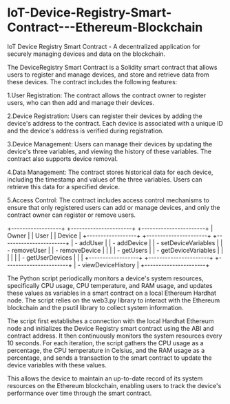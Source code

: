 # IoT-Device-Registry-Smart-Contract---Ethereum-Blockchain
IoT Device Registry Smart Contract - A decentralized application for securely managing devices and data on the blockchain.

The DeviceRegistry Smart Contract is a Solidity smart contract that allows users to register and manage devices, and store and retrieve data from these devices. The contract includes the following features:

1.User Registration: The contract allows the contract owner to register users, who can then add and manage their devices.

2.Device Registration: Users can register their devices by adding the device's address to the contract. Each device is associated with a unique ID and the   device's address is verified during registration.

3.Device Management: Users can manage their devices by updating the device's three variables, and viewing the history of these variables. The contract also   supports device removal.

4.Data Management: The contract stores historical data for each device, including the timestamp and values of the three variables. Users can retrieve this   data for a specified device.

5.Access Control: The contract includes access control mechanisms to ensure that only registered users can add or manage devices, and only the contract       owner can register or remove users.



+------------------+          +----------------------+            +-----------------------+
|       Owner      |          |         User         |            |        Device         |
+------------------+          +----------------------+            +-----------------------+
| - addUser        |          | - addDevice          |            | - setDeviceVariables  |
| - removeUser     |          | - removeDevice       |            |                       |
| - getUsers       |          | - getDeviceVariables |            |                       |
|                  |          | - getUserDevices     |            |                       |
+------------------+          +----------------------+            +-----------------------+
                              | - viewDeviceHistory  | 
                              +----------------------+
                              
The Python script periodically monitors a device's system resources, specifically CPU usage, CPU temperature, and RAM usage, and updates these values as variables in a smart contract on a local Ethereum Hardhat node. The script relies on the web3.py library to interact with the Ethereum blockchain and the psutil library to collect system information.

The script first establishes a connection with the local Hardhat Ethereum node and initializes the Device Registry smart contract using the ABI and contract address. It then continuously monitors the system resources every 10 seconds. For each iteration, the script gathers the CPU usage as a percentage, the CPU temperature in Celsius, and the RAM usage as a percentage, and sends a transaction to the smart contract to update the device variables with these values.

This allows the device to maintain an up-to-date record of its system resources on the Ethereum blockchain, enabling users to track the device's performance over time through the smart contract.

